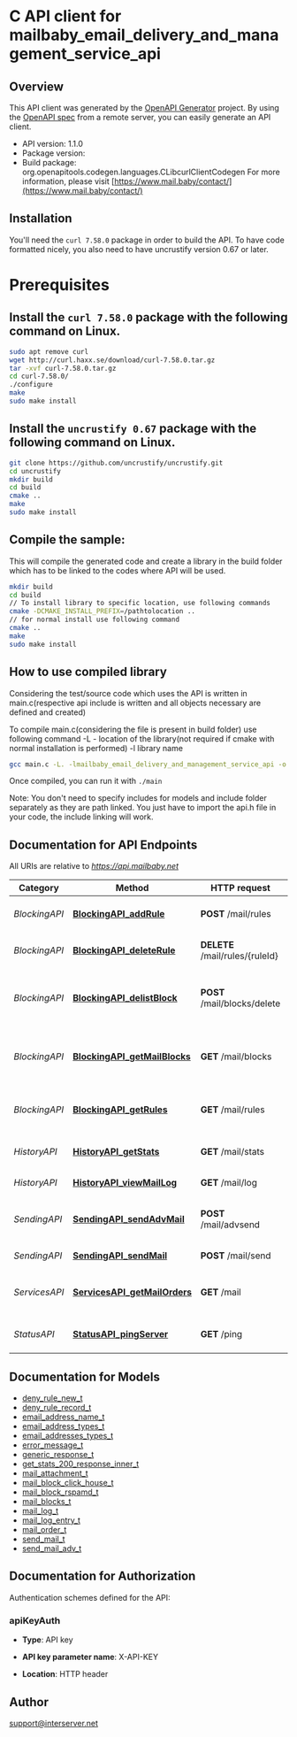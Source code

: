 # C API client for mailbaby_email_delivery_and_management_service_api

## Overview
This API client was generated by the [OpenAPI Generator](https://openapi-generator.tech) project. By using the [OpenAPI spec](https://openapis.org) from a remote server, you can easily generate an API client.

- API version: 1.1.0
- Package version: 
- Build package: org.openapitools.codegen.languages.CLibcurlClientCodegen
For more information, please visit [https://www.mail.baby/contact/](https://www.mail.baby/contact/)

## Installation
You'll need the `curl 7.58.0` package in order to build the API. To have code formatted nicely, you also need to have uncrustify version 0.67 or later.

# Prerequisites

## Install the `curl 7.58.0` package with the following command on Linux.
```bash
sudo apt remove curl
wget http://curl.haxx.se/download/curl-7.58.0.tar.gz
tar -xvf curl-7.58.0.tar.gz
cd curl-7.58.0/
./configure
make
sudo make install
```
## Install the `uncrustify 0.67` package with the following command on Linux.
```bash
git clone https://github.com/uncrustify/uncrustify.git
cd uncrustify
mkdir build
cd build
cmake ..
make
sudo make install
```

## Compile the sample:
This will compile the generated code and create a library in the build folder which has to be linked to the codes where API will be used.
```bash
mkdir build
cd build
// To install library to specific location, use following commands
cmake -DCMAKE_INSTALL_PREFIX=/pathtolocation ..
// for normal install use following command
cmake ..
make
sudo make install
```
## How to use compiled library
Considering the test/source code which uses the API is written in main.c(respective api include is written and all objects necessary are defined and created)

To compile main.c(considering the file is present in build folder) use following command
-L - location of the library(not required if cmake with normal installation is performed)
-l library name
```bash
gcc main.c -L. -lmailbaby_email_delivery_and_management_service_api -o main
```
Once compiled, you can run it with ``` ./main ```

Note: You don't need to specify includes for models and include folder separately as they are path linked. You just have to import the api.h file in your code, the include linking will work.

## Documentation for API Endpoints

All URIs are relative to *https://api.mailbaby.net*

Category | Method | HTTP request | Description
------------ | ------------- | ------------- | -------------
*BlockingAPI* | [**BlockingAPI_addRule**](docs/BlockingAPI.md#BlockingAPI_addRule) | **POST** /mail/rules | Creates a new email deny rule.
*BlockingAPI* | [**BlockingAPI_deleteRule**](docs/BlockingAPI.md#BlockingAPI_deleteRule) | **DELETE** /mail/rules/{ruleId} | Removes an deny mail rule.
*BlockingAPI* | [**BlockingAPI_delistBlock**](docs/BlockingAPI.md#BlockingAPI_delistBlock) | **POST** /mail/blocks/delete | Removes an email address from the blocked list
*BlockingAPI* | [**BlockingAPI_getMailBlocks**](docs/BlockingAPI.md#BlockingAPI_getMailBlocks) | **GET** /mail/blocks | displays a list of blocked email addresses
*BlockingAPI* | [**BlockingAPI_getRules**](docs/BlockingAPI.md#BlockingAPI_getRules) | **GET** /mail/rules | Displays a listing of deny email rules.
*HistoryAPI* | [**HistoryAPI_getStats**](docs/HistoryAPI.md#HistoryAPI_getStats) | **GET** /mail/stats | Account usage statistics.
*HistoryAPI* | [**HistoryAPI_viewMailLog**](docs/HistoryAPI.md#HistoryAPI_viewMailLog) | **GET** /mail/log | displays the mail log
*SendingAPI* | [**SendingAPI_sendAdvMail**](docs/SendingAPI.md#SendingAPI_sendAdvMail) | **POST** /mail/advsend | Sends an Email with Advanced Options
*SendingAPI* | [**SendingAPI_sendMail**](docs/SendingAPI.md#SendingAPI_sendMail) | **POST** /mail/send | Sends an Email
*ServicesAPI* | [**ServicesAPI_getMailOrders**](docs/ServicesAPI.md#ServicesAPI_getMailOrders) | **GET** /mail | displays a list of mail service orders
*StatusAPI* | [**StatusAPI_pingServer**](docs/StatusAPI.md#StatusAPI_pingServer) | **GET** /ping | Checks if the server is running


## Documentation for Models

 - [deny_rule_new_t](docs/deny_rule_new.md)
 - [deny_rule_record_t](docs/deny_rule_record.md)
 - [email_address_name_t](docs/email_address_name.md)
 - [email_address_types_t](docs/email_address_types.md)
 - [email_addresses_types_t](docs/email_addresses_types.md)
 - [error_message_t](docs/error_message.md)
 - [generic_response_t](docs/generic_response.md)
 - [get_stats_200_response_inner_t](docs/get_stats_200_response_inner.md)
 - [mail_attachment_t](docs/mail_attachment.md)
 - [mail_block_click_house_t](docs/mail_block_click_house.md)
 - [mail_block_rspamd_t](docs/mail_block_rspamd.md)
 - [mail_blocks_t](docs/mail_blocks.md)
 - [mail_log_t](docs/mail_log.md)
 - [mail_log_entry_t](docs/mail_log_entry.md)
 - [mail_order_t](docs/mail_order.md)
 - [send_mail_t](docs/send_mail.md)
 - [send_mail_adv_t](docs/send_mail_adv.md)


## Documentation for Authorization


Authentication schemes defined for the API:
### apiKeyAuth

- **Type**: API key

- **API key parameter name**: X-API-KEY
- **Location**: HTTP header


## Author

support@interserver.net

